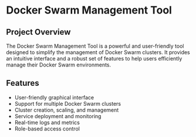 # Docker Swarm Management Tool

## Project Overview
The Docker Swarm Management Tool is a powerful and user-friendly tool designed to simplify the management of Docker Swarm clusters. It provides an intuitive interface and a robust set of features to help users efficiently manage their Docker Swarm environments.

## Features
- User-friendly graphical interface
- Support for multiple Docker Swarm clusters
- Cluster creation, scaling, and management
- Service deployment and monitoring
- Real-time logs and metrics
- Role-based access control
